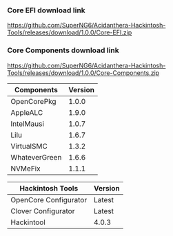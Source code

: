 
### Core EFI download link
https://github.com/SuperNG6/Acidanthera-Hackintosh-Tools/releases/download/1.0.0/Core-EFI.zip

### Core Components download link
https://github.com/SuperNG6/Acidanthera-Hackintosh-Tools/releases/download/1.0.0/Core-Components.zip

| Components    | Version               |
| ------------- | --------------------- |
| OpenCorePkg   | 1.0.0    | 
| AppleALC      | 1.9.0       |
| IntelMausi    | 1.0.7     |
| Lilu          | 1.6.7           |
| VirtualSMC    | 1.3.2     |
| WhateverGreen | 1.6.6  |
| NVMeFix       | 1.1.1        |

| Hackintosh Tools      | Version           |
| --------------------- | ----------------- |
| OpenCore Configurator | Latest            | 
| Clover Configurator   | Latest            |
| Hackintool            | 4.0.3 |

